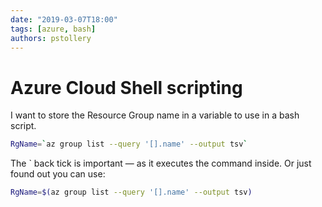 ```yaml
---
date: "2019-03-07T18:00"
tags: [azure, bash]
authors: pstollery
---
```

# Azure Cloud Shell scripting
<!-- truncate -->

I want to store the Resource Group name in a variable to use in a bash script.

```bash
RgName=`az group list --query '[].name' --output tsv`
```

The ` back tick is important — as it executes the command inside. Or just found out you can use:

```bash
RgName=$(az group list --query '[].name' --output tsv)
```
